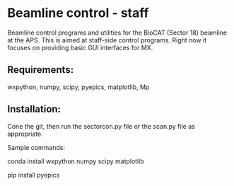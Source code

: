 # Beamline control - staff
Beamline control programs and utilities for the BioCAT (Sector 18) beamline at the APS.
This is aimed at staff-side control programs. Right now it focuses on providing
basic GUI interfaces for MX.

## Requirements:

wxpython, numpy, scipy, pyepics, matplotlib, Mp

## Installation:

Cone the git, then run the sectorcon.py file or the scan.py file as appropriate.

Sample commands:

conda install wxpython numpy scipy matplotlib

pip install pyepics

